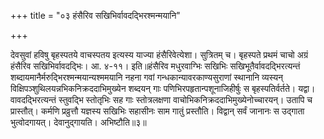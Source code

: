 +++
title = "०३ हंसैरिव सखिभिर्वावदद्भिरश्मन्मयानि"

+++

देवसुवां हविषु बृहस्पतये वाचस्पतय इत्यस्य याज्या हंसैरिवेत्येशा। सुत्रितम् च। बृहस्पते प्रथमं चाचो अग्रं हंसैरिव सखिभिर्वावदद्भिः। आ. ४-११। इति॥हंसैरिव मधुरवाग्भिः सखिभिः सखिभूतैर्वावदद्भिरत्यन्तं शब्दायमानैर्मरुद्भिरश्मन्मयान्यश्ममयानि नहना गवां गन्धकान्यावरकाण्यसुराणां स्थानानि व्यस्यन् विक्षिपञ्शुथिलयन्नभिकनिक्रददाभिमुख्येन शब्दयन् गाः पणिभिरपहृतान्पशूनाजिहीर्षुः स बृहस्पतिर्वर्तते। यद्वा। वावदद्भिरत्यन्तं स्तुवद्भि स्तोतृभिः सह गाः स्तोत्रलक्षणा वाचोभिकनिक्रददाभिमुख्येनोच्चारयन्। उतापि च प्रास्तौत्। कर्मणि प्रव्रुत्तौ यज्ञस्य सखिभिः सहासीनः साम गातुं प्रस्तौति। विद्वान् सर्वं जानानः स उद्गाता भुत्वोदगायत्। देवानुद्गायति। अभिष्टौति॥३॥